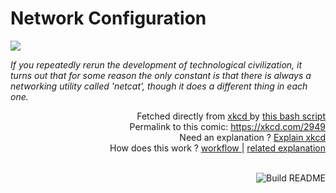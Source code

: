 # <b>Network Configuration</b>

[![](https://imgs.xkcd.com/comics/network_configuration.png)](https://xkcd.com/2949)

<i>If you repeatedly rerun the development of technological civilization, it turns out that for some reason the only constant is that there is always a networking utility called &#39;netcat&#39;, though it does a different thing in each one.</i>

<div align="right">
  Fetched directly from
  <a href="https://xkcd.com">
    xkcd
  </a>
  by
  <a href="https://github.com/Vanille-N/Vanille-N/blob/master/fetch">
    this bash script
  </a>
</div>
<div align="right">
  Permalink to this comic:
  <a href="https://xkcd.com/2949">
    https://xkcd.com/2949
  </a>
</div>
<div align="right">
  Need an explanation ?
  <a href="https://www.explainxkcd.com/wiki/index.php/2949">
    Explain xkcd
  </a>
</div>
<div align="right">
  How does this work ?
  <a href="https://github.com/Vanille-N/Vanille-N/blob/master/.github/workflows/build.yml">
    workflow
  </a>
  |
  <a href="https://simonwillison.net/2020/Jul/10/self-updating-profile-readme/">
    related explanation
  </a>
</div><br>

<a href="https://github.com/Vanille-N/Vanille-N/actions"><img src="https://github.com/Vanille-N/Vanille-N/workflows/Build%20README/badge.svg" align="right" alt="Build README"></a>

